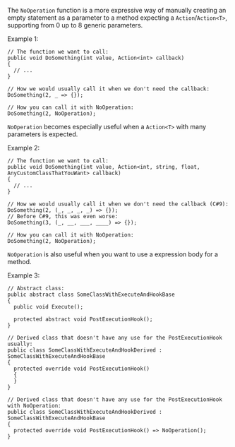 The `NoOperation` function is a more expressive way of manually creating an empty statement as a parameter to a method expecting a `Action`/`Action<T>`, supporting from 0 up to 8 generic parameters.

Example 1:

```
// The function we want to call:
public void DoSomething(int value, Action<int> callback)
{
  // ...
}

// How we would usually call it when we don't need the callback:
DoSomething(2, _ => {});

// How you can call it with NoOperation:
DoSomething(2, NoOperation);

```

`NoOperation` becomes especially useful when a `Action<T>` with many parameters is expected.

Example 2:

```
// The function we want to call:
public void DoSomething(int value, Action<int, string, float, AnyCustomClassThatYouWant> callback)
{
  // ...
}

// How we would usually call it when we don't need the callback (C#9):
DoSomething(2, (_, _, _, _) => {});
// Before C#9, this was even worse:
DoSomething(3, (_, __, ___, ____) => {});

// How you can call it with NoOperation:
DoSomething(2, NoOperation);
```

`NoOperation` is also useful when you want to use a expression body for a method.

Example 3:
```
// Abstract class:
public abstract class SomeClassWithExecuteAndHookBase
{
  public void Execute();
  
  protected abstract void PostExecutionHook();
}

// Derived class that doesn't have any use for the PostExecutionHook usually:
public class SomeClassWithExecuteAndHookDerived : SomeClassWithExecuteAndHookBase
{
  protected override void PostExecutionHook()
  {
  }
}

// Derived class that doesn't have any use for the PostExecutionHook with NoOperation:
public class SomeClassWithExecuteAndHookDerived : SomeClassWithExecuteAndHookBase
{
  protected override void PostExecutionHook() => NoOperation();
}

```